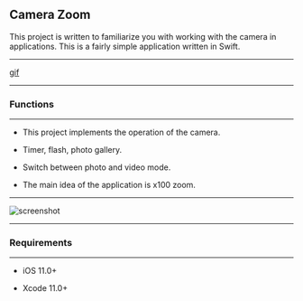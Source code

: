## Camera Zoom

This project is written to familiarize you with working with the camera in applications. This is a fairly simple application written in Swift.

____

[gif](что-то)

____

### Functions

____

- This project implements the operation of the camera.

- Timer, flash, photo gallery.

- Switch between photo and video mode.

- The main idea of the application is x100 zoom.

____

![screenshot](https://github.com/PavelLyutikov/CameraZoom/blob/master/screenshot:gif/screenshot.png?raw=true)

____

### Requirements

____

- iOS 11.0+

- Xcode 11.0+
